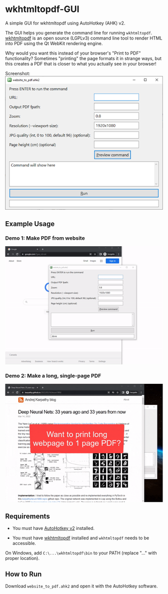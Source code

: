 # wkhtmltopdf-GUI
A simple GUI for wkhtmltopdf using AutoHotkey (AHK) v2.

The GUI helps you generate the command line for running `wkhtmltopdf`. [wkhtmltopdf](https://wkhtmltopdf.org/) is an open source (LGPLv3) command line tool to render HTML into PDF using the Qt WebKit rendering engine.

Why would you want this instead of your browser's "Print to PDF" functionality?
Sometimes "printing" the page formats it in strange ways, 
but this creates a PDF that is closer to what you actually see in your browser!

Screenshot:  
![](documentation/GUI_screenshot.png)

## Example Usage

### Demo 1: Make PDF from website
![](documentation/GUI_demo_1.gif)

### Demo 2: Make a long, single-page PDF
![](documentation/GUI_demo_2.gif)

## Requirements

- You must have [AutoHotkey v2](https://www.autohotkey.com/v2/) installed.

- You must have [wkhtmltopdf](https://wkhtmltopdf.org/) installed and `wkhtmltopdf` needs to be accessible.

On Windows, add `C:\...\wkhtmltopdf\bin` to your PATH (replace "..." with proper location).

## How to Run

Download `website_to_pdf.ahk2` and open it with the AutoHotkey software.